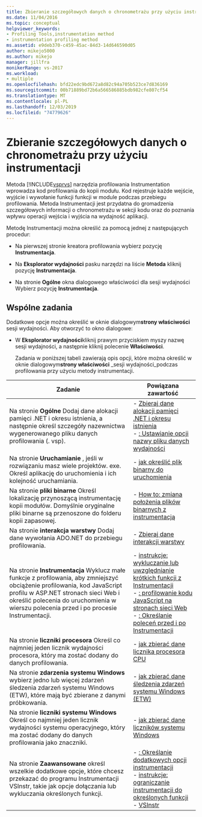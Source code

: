```yaml
---
title: Zbieranie szczegółowych danych o chronometrażu przy użyciu instrumentacji | Microsoft Docs
ms.date: 11/04/2016
ms.topic: conceptual
helpviewer_keywords:
- Profiling Tools,instrumentation method
- instrumentation profiling method
ms.assetid: e9deb370-c459-45ac-84d3-14d646590d05
author: mikejo5000
ms.author: mikejo
manager: jillfra
monikerRange: vs-2017
ms.workload:
- multiple
ms.openlocfilehash: bfd22edc9bd672a8d82c94a705b523ce7d836169
ms.sourcegitcommit: 00b71889bd72b6a566586885bdb982cfe807cf54
ms.translationtype: MT
ms.contentlocale: pl-PL
ms.lasthandoff: 12/03/2019
ms.locfileid: "74779626"
---
```

# <a name="collect-detailed-timing-data-by-using-instrumentation"></a>Zbieranie szczegółowych danych o chronometrażu przy użyciu instrumentacji
Metoda [!INCLUDE[vsprvs](../code-quality/includes/vsprvs_md.md)] narzędzia profilowania Instrumentation wprowadza kod profilowania do kopii modułu. Kod rejestruje każde wejście, wyjście i wywołanie funkcji funkcji w module podczas przebiegu profilowania. Metoda Instrumentacji jest przydatna do gromadzenia szczegółowych informacji o chronometrażu w sekcji kodu oraz do poznania wpływu operacji wejścia i wyjścia na wydajność aplikacji.

 Metodę Instrumentacji można określić za pomocą jednej z następujących procedur:

- Na pierwszej stronie kreatora profilowania wybierz pozycję **Instrumentacja**.

- Na **Eksplorator wydajności** pasku narzędzi na liście **Metoda** kliknij pozycję **Instrumentacja**.

- Na stronie **Ogólne** okna dialogowego właściwości dla sesji wydajności Wybierz pozycję **Instrumentacja**.

## <a name="common-tasks"></a>Wspólne zadania
 Dodatkowe opcje można określić w oknie dialogowym**strony właściwości** sesji wydajności. Aby otworzyć to okno dialogowe:

- W **Eksplorator wydajności**kliknij prawym przyciskiem myszy nazwę sesji wydajności, a następnie kliknij polecenie **Właściwości**.

  Zadania w poniższej tabeli zawierają opis opcji, które można określić w oknie dialogowym**strony właściwości** _sesji wydajności_podczas profilowania przy użyciu metody instrumentacji.

|Zadanie|Powiązana zawartość|
|----------|---------------------|
|Na stronie **Ogólne** Dodaj dane alokacji pamięci .NET i okresu istnienia, a następnie określ szczegóły nazewnictwa wygenerowanego pliku danych profilowania (. vsp).|-   [Zbieraj dane alokacji pamięci .NET i okresu istnienia](../profiling/collecting-dotnet-memory-allocation-and-lifetime-data.md)<br />-   [: Ustawianie opcji nazwy pliku danych wydajności](../profiling/how-to-set-performance-data-file-name-options.md)|
|Na stronie **Uruchamianie** , jeśli w rozwiązaniu masz wiele projektów. exe. Określ aplikację do uruchomienia i ich kolejność uruchamiania.|-   [jak określić plik binarny do uruchomienia](../profiling/how-to-specify-the-binary-to-start.md)|
|Na stronie **pliki binarne** Określ lokalizację przynoszącą instrumentację kopii modułów. Domyślnie oryginalne pliki binarne są przenoszone do folderu kopii zapasowej.|-   [How to: zmiana położenia plików binarnych z instrumentacją](../profiling/how-to-relocate-instrumented-binaries.md)|
|Na stronie **interakcja warstwy** Dodaj dane wywołania ADO.NET do przebiegu profilowania.|-   [Zbieraj dane interakcji warstwy](../profiling/collecting-tier-interaction-data.md)|
|Na stronie **Instrumentacja** Wyklucz małe funkcje z profilowania, aby zmniejszyć obciążenie profilowania, kod JavaScript profilu w ASP.NET stronach sieci Web i określić polecenia do uruchomienia w wierszu polecenia przed i po procesie Instrumentacji.|-   [instrukcje: wykluczanie lub uwzględnianie krótkich funkcji z Instrumentacji](../profiling/how-to-exclude-or-include-short-functions-from-instrumentation.md)<br />-   [: profilowanie kodu JavaScript na stronach sieci Web](../profiling/how-to-profile-javascript-code-in-web-pages.md)<br />-   [: Określanie poleceń przed i po Instrumentacji](../profiling/how-to-specify-pre-and-post-instrument-commands.md)|
|Na stronie **liczniki procesora** Określ co najmniej jeden licznik wydajności procesora, który ma zostać dodany do danych profilowania.|-   [jak zbierać dane licznika procesora CPU](../profiling/how-to-collect-cpu-counter-data.md)|
|Na stronie **zdarzenia systemu Windows** wybierz jedno lub więcej zdarzeń śledzenia zdarzeń systemu Windows (ETW), które mają być zbierane z danymi próbkowania.|-   [jak zbierać dane śledzenia zdarzeń systemu Windows (ETW)](../profiling/how-to-collect-event-tracing-for-windows-etw-data.md)|
|Na stronie **liczniki systemu Windows** Określ co najmniej jeden licznik wydajności systemu operacyjnego, który ma zostać dodany do danych profilowania jako znaczniki.|-   [jak zbierać dane liczników systemu Windows](../profiling/how-to-collect-windows-counter-data.md)|
|Na stronie **Zaawansowane** określ wszelkie dodatkowe opcje, które chcesz przekazać do programu Instrumentacji VSInstr, takie jak opcje dołączania lub wykluczania określonych funkcji.|-   [: Określanie dodatkowych opcji instrumentacji](../profiling/how-to-specify-additional-instrumentation-options.md)<br />-   [instrukcje: ograniczanie instrumentacji do określonych funkcji](../profiling/how-to-limit-instrumentation-to-specific-functions.md)<br />-   [VSInstr](../profiling/vsinstr.md)|
